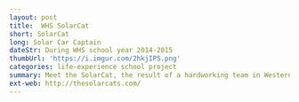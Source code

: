 ```yaml
---
layout: post
title:  WHS SolarCat
short: SolarCat
long: Solar Car Captain
dateStr: During WHS school year 2014-2015
thumbUrl: 'https://i.imgur.com/2hkjIPS.png'
categories: life-experience school project
summary: Meet the SolarCat, the result of a hardworking team in Western High School.
ext-web: http://thesolarcats.com/
---
```


